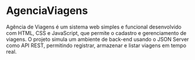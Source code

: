 # AgenciaViagens
Agência de Viagens é um sistema web simples e funcional desenvolvido com HTML, CSS e JavaScript, que permite o cadastro e gerenciamento de viagens. O projeto simula um ambiente de back-end usando o JSON Server como API REST, permitindo registrar, armazenar e listar viagens em tempo real. 
